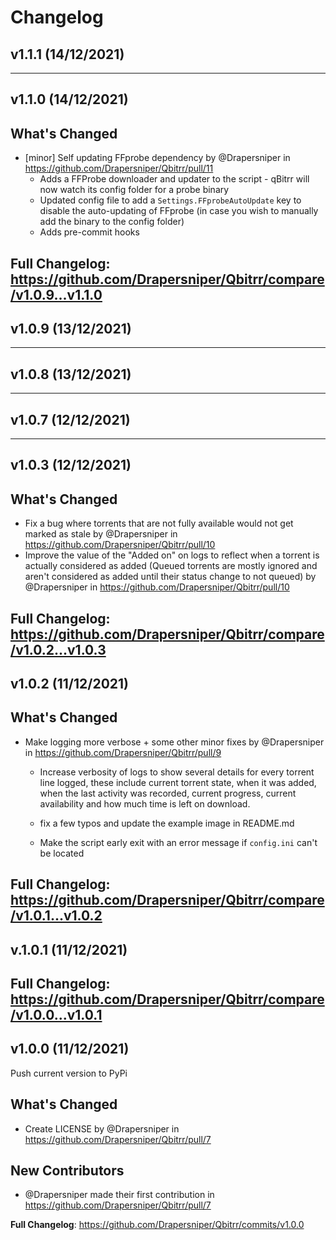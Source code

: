 # Changelog

## v1.1.1 (14/12/2021)


---

## v1.1.0 (14/12/2021)
## What's Changed
* [minor] Self updating FFprobe dependency by @Drapersniper in https://github.com/Drapersniper/Qbitrr/pull/11
  - Adds a FFProbe downloader and updater to the script - qBitrr will now watch its config folder for a probe binary
  - Updated config file to add a `Settings.FFprobeAutoUpdate` key to disable the auto-updating of FFprobe (in case you wish to manually add the binary to the config folder)
  - Adds pre-commit hooks


**Full Changelog**: https://github.com/Drapersniper/Qbitrr/compare/v1.0.9...v1.1.0
---

## v1.0.9 (13/12/2021)

---

## v1.0.8 (13/12/2021)

---

## v1.0.7 (12/12/2021)

---

## v1.0.3 (12/12/2021)
## What's Changed
- Fix a bug where torrents that are not fully available would not get marked as stale by @Drapersniper in https://github.com/Drapersniper/Qbitrr/pull/10
- Improve the value of the "Added on" on logs to reflect when a torrent is actually considered as added (Queued torrents are mostly ignored and aren't considered as added until their status change to not queued) by @Drapersniper in https://github.com/Drapersniper/Qbitrr/pull/10


**Full Changelog**: https://github.com/Drapersniper/Qbitrr/compare/v1.0.2...v1.0.3
---

## v1.0.2 (11/12/2021)
## What's Changed
* Make logging more verbose + some other minor fixes by @Drapersniper in https://github.com/Drapersniper/Qbitrr/pull/9
  - Increase verbosity of logs to show several details for every torrent line logged, these include current torrent state, when it was added, when the last activity was recorded, current progress, current availability and how much time is left on download.

  - fix a few typos and update the example image in README.md
  - Make the script early exit with an error message if `config.ini` can't be located



**Full Changelog**: https://github.com/Drapersniper/Qbitrr/compare/v1.0.1...v1.0.2
---

## v.1.0.1 (11/12/2021)
**Full Changelog**: https://github.com/Drapersniper/Qbitrr/compare/v1.0.0...v1.0.1
---

## v1.0.0 (11/12/2021)
Push current version to PyPi

## What's Changed
* Create LICENSE by @Drapersniper in https://github.com/Drapersniper/Qbitrr/pull/7

## New Contributors
* @Drapersniper made their first contribution in https://github.com/Drapersniper/Qbitrr/pull/7

**Full Changelog**: https://github.com/Drapersniper/Qbitrr/commits/v1.0.0